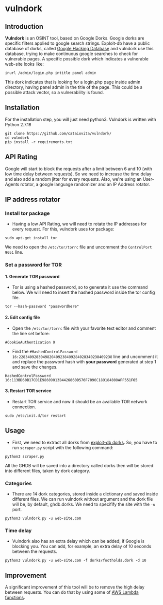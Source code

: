 # vulndork

## Introduction

**Vulndork** is an OSINT tool, based on Google Dorks. Google dorks are specific filters applied to google search strings. Exploit-db have a public database of dorks, called [Google Hacking Database](https://www.exploit-db.com/google-hacking-database) and vulndork use this database, trying to make continuous google searches to check for vulnerable pages. A specific possible dork which indicates a vulnerable web-site looks like:

```inurl /admin/login.php intitle panel admin```

This dork indicates that is looking for a login.php page inside admin directory, having panel admin in the title of the page. This could be a possible attack vector, so a vulnerability is found.

## Installation

For the installation step, you will just need python3. Vulndork is written with Python 2.7.18

```
git clone https://github.com/cataiovita/vulndork/
cd vulndork
pip install -r requirements.txt
```

## API Rating

Google will start to block the requests after a limit between 6 and 10 (with low time delay between requests). So we need to increase the time delay and also add a random jitter for every requests. Also, we're using an User-Agents rotator, a google language randomizer and an IP Address rotator.

## IP address rotator

### Install tor package

+ Having a low API Rating, we will need to rotate the IP addresses for every request. For this, vulndork uses tor package:

```sudo apt-get install tor```

We need to open the ```/etc/tor/torrc``` file and uncomment the ```ControlPort 9051``` line.

### Set a password for TOR

#### 1. Generate TOR password

+ Tor is using a hashed password, so to generate it use the command below. We will need to insert the hashed password inside the tor config file.

```tor --hash-password "passwordhere"```

#### 2. Edit config file

+ Open the ```/etc/tor/torrc``` file with your favorite text editor and comment the line set before:

```#CookieAuthentication 0```

+ Find the ```#HashedControlPassword 16:2283409283049820409238409284028340238409238``` line and uncomment it and replace the password hash with **your password** generated at step 1 and save the changes.

```HashedControlPassword 16:113BD60B17CD1E98609013B4426860D576F7096C189184808AFF551F65```

#### 3. Restart TOR service

+ Restart TOR service and now it should be an available TOR network connection.

```sudo /etc/init.d/tor restart```

## Usage

+ First, we need to extract all dorks from [exploit-db dorks](https://www.exploit-db.com/google-hacking-database). So, you have to run ``scraper.py`` script with the following command:

``python3 scraper.py``

All the GHDB will be saved into a directory called dorks then will be stored into different files, taken by dork category. 

### Categories

+ There are 14 dork categories, stored inside a dictionary and saved inside different files. We can run vulndork without argument and the dork file will be, by default, ghdb.dorks. We need to specifify the site with the ```-u``` port.

```python3 vulndork.py -u web-site.com```

### Time delay

+ Vulndork also has an extra delay which can be added, if Google is blocking you. You can add, for example, an extra delay of 10 seconds between the requests.  

```python3 vulndork.py -u web-site.com -f dorks/footholds.dork -d 10```

## Improvement

A significant improvement of this tool will be to remove the high delay between requests. You can do that by using some of [AWS Lambda functions](https://aws.amazon.com/lambda/).
